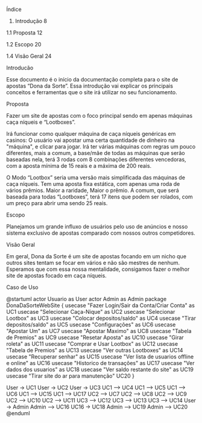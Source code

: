 Índice
1. Introdução	8

1.1	Proposta	12

1.2	Escopo	20

1.4	Visão Geral 24	


Introducão

Esse documento é o início da documentação completa para o site de apostas “Dona da Sorte”. Essa introdução vai explicar os principais conceitos e ferramentas que o site irá utilizar no seu funcionamento.


Proposta

Fazer um site de apostas com o foco principal sendo em apenas máquinas caça níqueis e “Lootboxes”.

Irá funcionar como qualquer máquina de caça níqueis genéricas em casinos: O usuário vai apostar uma certa quantidade de dinheiro na "máquina", e clicar para jogar. Irá ter várias máquinas com regras um pouco diferentes, mais a comum, a base/mãe de todas as máquinas que serão baseadas nela, terá 3 rodas com 8 combinações diferentes vencedoras, com a aposta mínima de 15 reais e a máxima de 200 reais.

O Modo “Lootbox” seria uma versão mais simplificada das máquinas de caça níqueis. Tem uma aposta fixa estática, com apenas uma roda de vários prêmios. Maior a raridade, Maior o prêmio. A comum, que será baseada para todas “Lootboxes”, terá 17 itens que podem ser rolados, com um preço para abrir uma sendo 25 reais.


Escopo

Planejamos um grande influxo de usuários pelo uso de anúncios e nosso sistema exclusivo de apostas comparado com nossos outros competidores.


Visão Geral

Em geral, Dona da Sorte é um site de apostas focando em um nicho que outros sites tentam se focar em vários e não são mestres de nenhum. Esperamos que com essa nossa mentalidade, consigamos fazer o melhor site de apostas focado em caça níqueis.

Caso de Uso

@startuml
actor Usuario as User
actor Admin as Admin
package DonaDaSorteWebSite {
usecase "Fazer Login/Sair da Conta/Criar Conta" as UC1
usecase "Selecionar Caça-Nique" as UC2
usecase "Selecionar Lootbox" as UC3
usecase "Colocar depositos/saldo" as UC4
usecase "Tirar depositos/saldo" as UC5
usecase "Configurações" as UC6
usecase "Apostar Um" as UC7
usecase "Apostar Maximo" as UC8
usecase "Tabela de Premios" as UC9
usecase "Resetar Aposta" as UC10
usecase "Girar roleta" as UC11
usecase "Comprar e Usar Lootbox" as UC12
usecase "Tabela de Premios" as UC13
usecase "Ver outras Lootboxes" as UC14
usecase "Recuperar senhar" as UC15
usecase "Ver lista de usuarios offline e online" as UC16
usecase "Historico de transações" as UC17
usecase "Ver dados dos usuarios" as UC18
usecase "Ver saldo restante do site" as UC19
usecase "Tirar site do ar para manutenção" UC20
}

User -> UC1
User -> UC2
User -> UC3
UC1 --> UC4
UC1 --> UC5
UC1 --> UC6
UC1 --> UC15
UC1 --> UC17
UC2 --> UC7
UC2 --> UC8
UC2 --> UC9
UC2 --> UC10
UC2 --> UC11
UC3 --> UC12
UC3 --> UC13
UC3 --> UC14
User -> Admin
Admin --> UC16
UC16 -> UC18
Admin --> UC19
Admin --> UC20
@enduml
